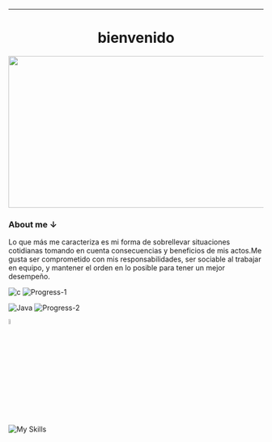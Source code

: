 
___
<h1 align=center> bienvenido </h1>

<div align=center>
    <img width=1138 height=300 src="https://github.com/Devccss/Devccss/assets/149021885/b9979b81-8de4-456f-b10c-280d539d398c"/>
</div>
<div display=inline>
    <p> </p>
    <h3><b>About me ↓</b></h3>
     <p>
Lo que más me caracteriza es mi forma de sobrellevar situaciones cotidianas tomando en cuenta 
consecuencias y beneficios de mis actos.Me gusta ser comprometido con mis responsabilidades,
ser sociable al trabajar en equipo, y mantener el orden en lo posible para tener un mejor 
desempeño.
    </p>
</div>

![c](https://skillicons.dev/icons?i=c)
![Progress-1](https://github.com/Devccss/Devccss/assets/149021885/7830bd89-2011-4fd8-ba0f-171ffc1cdea1)
<div></div>

![Java](https://skillicons.dev/icons?i=java)
![Progress-2](https://github.com/Devccss/Devccss/assets/149021885/7830bd89-2011-4fd8-ba0f-171ffc1cdea1)

<div >
    <a href="mailto: deivid.sandoval.cid@gmail.com"><img src="https://github.com/Devccss/Devccss/assets/149021885/670200a8-6ffd-4ca0-8b92-1cd9f85854d6" width=5% /></a>
</div>

![My Skills](https://skillicons.dev/icons?i=java,html,css,c)
